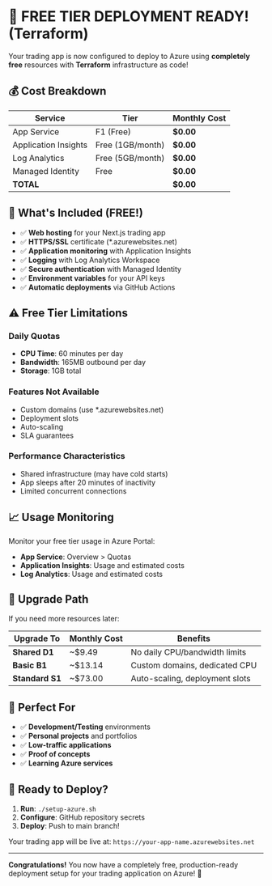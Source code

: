 # 🎉 FREE TIER DEPLOYMENT READY! (Terraform)

Your trading app is now configured to deploy to Azure using **completely free** resources with **Terraform** infrastructure as code!

## 💰 Cost Breakdown

| Service | Tier | Monthly Cost |
|---------|------|--------------|
| App Service | F1 (Free) | **$0.00** |
| Application Insights | Free (1GB/month) | **$0.00** |
| Log Analytics | Free (5GB/month) | **$0.00** |
| Managed Identity | Free | **$0.00** |
| **TOTAL** | | **$0.00** |

## 🚀 What's Included (FREE!)

- ✅ **Web hosting** for your Next.js trading app
- ✅ **HTTPS/SSL** certificate (*.azurewebsites.net)
- ✅ **Application monitoring** with Application Insights
- ✅ **Logging** with Log Analytics Workspace
- ✅ **Secure authentication** with Managed Identity
- ✅ **Environment variables** for your API keys
- ✅ **Automatic deployments** via GitHub Actions

## ⚠️ Free Tier Limitations

### Daily Quotas
- **CPU Time**: 60 minutes per day
- **Bandwidth**: 165MB outbound per day
- **Storage**: 1GB total

### Features Not Available
- Custom domains (use *.azurewebsites.net)
- Deployment slots
- Auto-scaling
- SLA guarantees

### Performance Characteristics
- Shared infrastructure (may have cold starts)
- App sleeps after 20 minutes of inactivity
- Limited concurrent connections

## 📈 Usage Monitoring

Monitor your free tier usage in Azure Portal:
- **App Service**: Overview > Quotas
- **Application Insights**: Usage and estimated costs
- **Log Analytics**: Usage and estimated costs

## 🔄 Upgrade Path

If you need more resources later:

| Upgrade To | Monthly Cost | Benefits |
|------------|--------------|----------|
| **Shared D1** | ~$9.49 | No daily CPU/bandwidth limits |
| **Basic B1** | ~$13.14 | Custom domains, dedicated CPU |
| **Standard S1** | ~$73.00 | Auto-scaling, deployment slots |

## 🎯 Perfect For

- ✅ **Development/Testing** environments
- ✅ **Personal projects** and portfolios
- ✅ **Low-traffic applications**
- ✅ **Proof of concepts**
- ✅ **Learning Azure services**

## 🚀 Ready to Deploy?

1. **Run**: `./setup-azure.sh`
2. **Configure**: GitHub repository secrets
3. **Deploy**: Push to main branch!

Your trading app will be live at: `https://your-app-name.azurewebsites.net`

---

**Congratulations!** You now have a completely free, production-ready deployment setup for your trading application on Azure! 🎉

